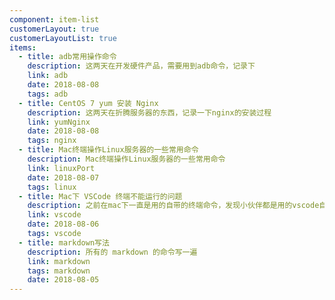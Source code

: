```yaml
---
component: item-list
customerLayout: true
customerLayoutList: true
items:
  - title: adb常用操作命令
    description: 这两天在开发硬件产品，需要用到adb命令，记录下
    link: adb
    date: 2018-08-08
    tags: adb
  - title: CentOS 7 yum 安装 Nginx
    description: 这两天在折腾服务器的东西，记录一下nginx的安装过程
    link: yumNginx
    date: 2018-08-08
    tags: nginx
  - title: Mac终端操作Linux服务器的一些常用命令
    description: Mac终端操作Linux服务器的一些常用命令
    link: linuxPort
    date: 2018-08-07
    tags: linux
  - title: Mac下 VSCode 终端不能运行的问题
    description: 之前在mac下一直是用的自带的终端命令，发现小伙伴都是用的vscode自带的终端，然后就想尝试一把，没想到启动不了，在此记录一下。
    link: vscode
    date: 2018-08-06
    tags: vscode
  - title: markdown写法
    description: 所有的 markdown 的命令写一遍
    link: markdown
    tags: markdown
    date: 2018-08-05
---
```

